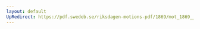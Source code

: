 ```yaml
---
layout: default
UpRedirect: https://pdf.swedeb.se/riksdagen-motions-pdf/1869/mot_1869__ak__00232/mot_1869__ak__00232_004.pdf
---
```

